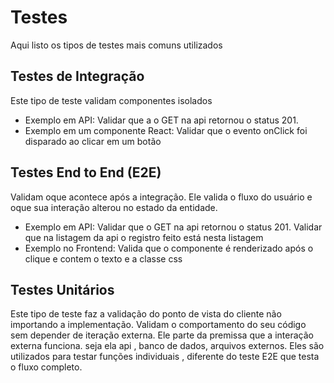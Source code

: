 # Testes

Aqui listo os tipos de testes mais comuns utilizados

## Testes de Integração

Este tipo de teste validam componentes isolados

- Exemplo em API:
  Validar que a o GET na api retornou o status 201.
- Exemplo em um componente React:
  Validar que o evento onClick foi disparado ao clicar em um botão

## Testes End to End (E2E)

Validam oque acontece após a integração. Ele valida o fluxo do usuário e oque sua interação alterou no estado da entidade.

- Exemplo em API:
  Validar que o GET na api retornou o status 201.
  Validar que na listagem da api o registro feito está nesta listagem
- Exemplo no Frontend:
  Valida que o componente é renderizado após o clique e contem o texto e a classe css

## Testes Unitários

Este tipo de teste faz a validação do ponto de vista do cliente não importando a implementação. Validam o comportamento do seu código sem depender de iteração externa. Ele parte da premissa que a interação externa funciona. seja ela api , banco de dados, 
arquivos externos.
Eles são utilizados para testar funções individuais , diferente do teste E2E que testa o fluxo completo.
